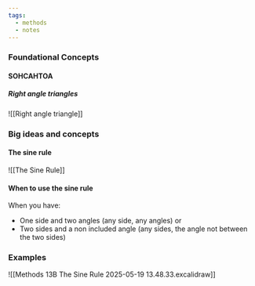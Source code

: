 ```yaml
---
tags:
  - methods
  - notes
---
```

### Foundational Concepts
#### SOHCAHTOA

##### Right angle triangles
![[Right angle triangle]]

### Big ideas and concepts
#### The sine rule
![[The Sine Rule]]

#### When to use the sine rule
When you have: 
- One side and two angles (any side, any angles)
or
- Two sides and a non included angle (any sides, the angle not between the two sides)


### Examples
![[Methods 13B The Sine Rule 2025-05-19 13.48.33.excalidraw]]